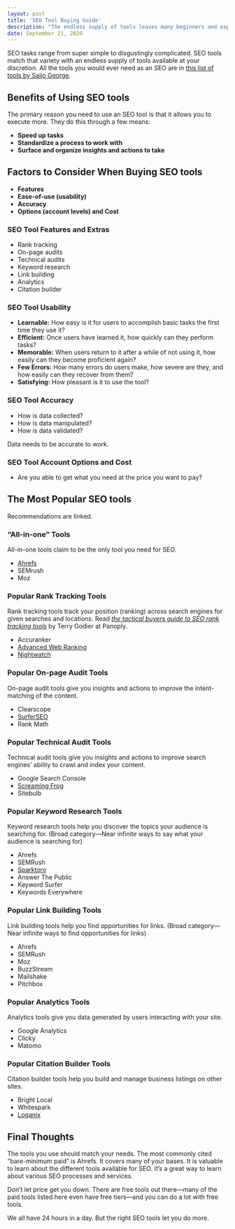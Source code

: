 ```yaml
---
layout: post
title: 'SEO Tool Buying Guide'
description: "The endless supply of tools leaves many beginners and experts wondering the same thing. What tool should I use?"
date: September 21, 2020
---
```


SEO tasks range from super simple to disgustingly complicated. SEO tools match that variety with an endless supply of tools available at your discretion. All the tools you would ever need as an SEO are in [this list of tools by Saijo George](https://saijogeorge.com/best-marketing-tools/).

## Benefits of Using SEO tools
The primary reason you need to use an SEO tool is that it allows you to execute more. They do this through a few means:
- **Speed up tasks** 
- **Standardize a process to work with**
- **Surface and organize insights and actions to take**


## Factors to Consider When Buying SEO tools
- **Features**
- **Ease-of-use (usability)**
- **Accuracy**
- **Options (account levels) and Cost**

### SEO Tool Features and Extras
- Rank tracking
- On-page audits
- Technical audits
- Keyword research
- Link building
- Analytics
- Citation builder

### SEO Tool Usability
- **Learnable:** How easy is it for users to accomplish basic tasks the first time they use it?
- **Efficient:** Once users have learned it, how quickly can they perform tasks?
- **Memorable:** When users return to it after a while of not using it, how easily can they become proficient again?
- **Few Errors:** How many errors do users make, how severe are they, and how easily can they recover from them?
- **Satisfying:** How pleasant is it to use the tool?

### SEO Tool Accuracy
- How is data collected?
- How is data manipulated?
- How is data validated?

Data needs to be accurate to work.

### SEO Tool Account Options and Cost
- Are you able to get what you need at the price you want to pay?

## The Most Popular SEO tools
Recommendations are linked.

### “All-in-one” Tools
All-in-one tools claim to be the only tool you need for SEO.
- [Ahrefs](https://ahrefs.com/)
- SEMrush
- Moz

### Popular Rank Tracking Tools
Rank tracking tools track your position (ranking) across search engines for given searches and locations.
Read [*the tactical buyers guide to SEO rank tracking tools*](https://panoply.pro/best-rank-trackers/) by Terry Godier at Panoply.

- Accuranker
- [Advanced Web Ranking](https://www.advancedwebranking.com/)
- [Nightwatch](https://nightwatch.io/)

### Popular On-page Audit Tools
On-page audit tools give you insights and actions to improve the intent-matching of the content.
- Clearscope
- [SurferSEO](https://surferseo.com/)
- Rank Math

### Popular Technical Audit Tools
Technical audit tools give you insights and actions to improve search engines’ ability to crawl and index your content.
- Google Search Console
- [Screaming Frog](https://www.screamingfrog.co.uk/seo-spider/)
- Sitebulb

### Popular Keyword Research Tools
Keyword research tools help you discover the topics your audience is searching for. (Broad category—Near infinite ways to say what your audience is searching for)
- Ahrefs
- SEMRush
- [Sparktoro](https://sparktoro.com/)
- Answer The Public
- Keyword Surfer
- Keywords Everywhere


### Popular Link Building Tools
Link building tools help you find opportunities for links. (Broad category—Near infinite ways to find opportunities for links)
- Ahrefs
- SEMRush
- Moz
- BuzzStream
- Mailshake
- Pitchbox

### Popular Analytics Tools
Analytics tools give you data generated by users interacting with your site.
- Google Analytics
- Clicky
- Matomo


### Popular Citation Builder Tools
Citation builder tools help you build and manage business listings on other sites.
- Bright Local
- Whitespark
- [Loganix](https://loganix.com/)

## Final Thoughts 
The tools you use should match your needs. The most commonly cited “bare-minimum paid” is Ahrefs. It covers many of your bases. It is valuable to learn about the different tools available for SEO. It’s a great way to learn about various SEO processes and services.

Don’t let price get you down. There are free tools out there—many of the paid tools listed here even have free tiers—and you can do a lot with free tools.

We all have 24 hours in a day. But the right SEO tools let you do more.